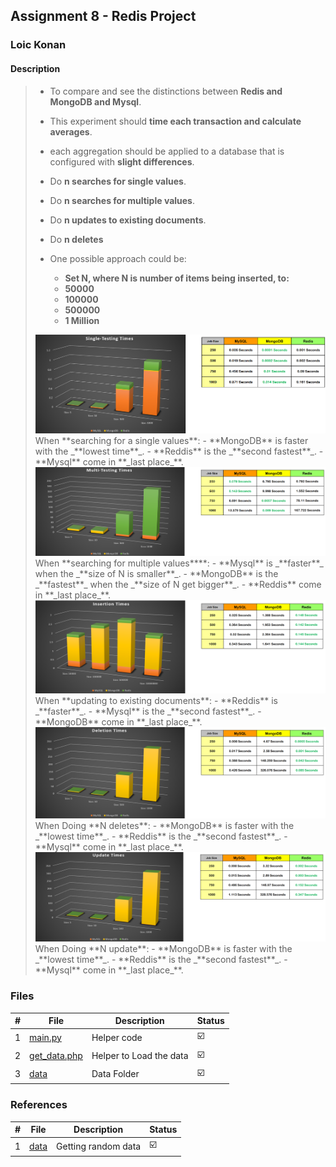 ## Assignment 8 - Redis Project

### Loic Konan

#### Description

> - To compare and see the distinctions between **Redis and MongoDB and Mysql**.
> - This experiment should **time each transaction and calculate averages**.
> - each aggregation should be applied to a database that is configured with **slight differences**.
>
> - Do **n searches for single values**.
> - Do **n searches for multiple values**.
> - Do **n updates to existing documents**.
> - Do **n deletes**
>
> - One possible approach could be:
>   - **Set N, where N is number of items being inserted, to:**
>   - **50000**
>   - **100000**
>   - **500000**
>   - **1 Million**
>
> <img src="single.png">
> When **searching for a single values**:
>   - **MongoDB** is faster with the _**lowest time**_.
>   - **Reddis** is the _**second fastest**_.
>   - **Mysql** come in **_last place_**.
>
> <img src="multi.png">
> When **searching for multiple values****:
>   - **Mysql** is _**faster**_ when the _**size of N is smaller**_.
>   - **MongoDB** is the _**fastest**_ when the _**size of N get bigger**_.
>   - **Reddis** come in **_last place_**.
>
>
> <img src="insertion.png">
> When **updating to existing documents**:
>   - **Reddis** is _**faster**_.
>   - **Mysql** is the _**second fastest**_.
>   - **MongoDB** come in **_last place_**.
>
>
> <img src="deletion.png">
> When Doing **N deletes**:
>   - **MongoDB** is faster with the _**lowest time**_.
>   - **Reddis** is the _**second fastest**_.
>   - **Mysql** come in **_last place_**.
>
>
> <img src="update.png">
> When Doing **N update**:
>   - **MongoDB** is faster with the _**lowest time**_.
>   - **Reddis** is the _**second fastest**_.
>   - **Mysql** come in **_last place_**.
>
>

### Files

|   #   | File                         | Description             | Status                  |
| :---: | ---------------------------- | ----------------------- | ----------------------- |
|   1   | [main.py](main.py)           | Helper code             | :ballot_box_with_check: |
|   2   | [get_data.php](get_data.php) | Helper to Load the data | :ballot_box_with_check: |
|   3   | [data](data)                 | Data Folder             | :ballot_box_with_check: |

### References

|   #   | File         | Description         | Status                  |
| :---: | ------------ | ------------------- | ----------------------- |
|   1   | [data](data) | Getting random data | :ballot_box_with_check: |
